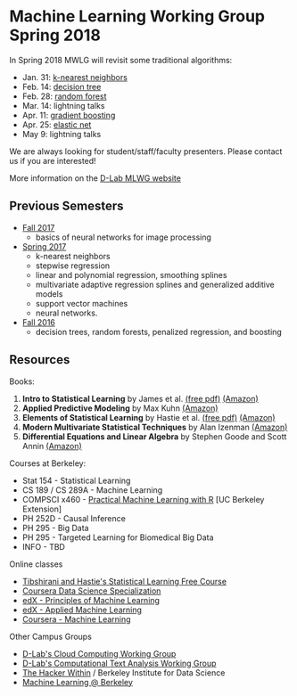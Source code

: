 # Machine Learning Working Group Spring 2018

In Spring 2018 MWLG will revisit some traditional algorithms:  

* Jan. 31: [k-nearest neighbors    ](https://github.com/dlab-berkeley/MachineLearningWG/tree/master/Spring2018/Jan31-knn) 
* Feb. 14: [decision tree](https://github.com/dlab-berkeley/MachineLearningWG/tree/master/Spring2018/decision-trees-feb14)
* Feb. 28: [random forest](https://github.com/dlab-berkeley/MachineLearningWG/tree/master/Spring2018/Feb28-randomForest)
* Mar. 14: lightning talks  
* Apr. 11: [gradient boosting](https://github.com/dlab-berkeley/MachineLearningWG/tree/master/Spring2018/Apr11-BoostingTrees)
* Apr. 25: [elastic net](https://github.com/dlab-berkeley/MachineLearningWG/tree/master/Spring2018/Apr25%20-%20Elastic%20Net)
* May 9: lightning talks  

We are always looking for student/staff/faculty presenters. Please contact us if you are interested!

More information on the [D-Lab MLWG website](http://dlab.berkeley.edu/working-groups/machine-learning-working-group-0)

## Previous Semesters

* [Fall 2017](https://github.com/dlab-berkeley/MachineLearningWG/tree/master/Fall2017)
  - basics of neural networks for image processing 
* [Spring 2017](https://github.com/dlab-berkeley/MachineLearningWG/tree/master/Spring2017)
  - k-nearest neighbors
  - stepwise regression
  - linear and polynomial regression, smoothing splines
  - multivariate adaptive regression splines and generalized additive models
  - support vector machines
  - neural networks.
* [Fall 2016](https://github.com/dlab-berkeley/MachineLearningWG/tree/master/Fall2016)
  - decision trees, random forests, penalized regression, and boosting

## Resources

Books:

1. **Intro to Statistical Learning** by James et al. [(free pdf)](http://www-bcf.usc.edu/~gareth/ISL/ISLR%20First%20Printing.pdf) [(Amazon)](https://smile.amazon.com/Introduction-Statistical-Learning-Applications-Statistics-ebook/dp/B01IBM7790/)
2. **Applied Predictive Modeling** by Max Kuhn [(Amazon)](https://smile.amazon.com/Applied-Predictive-Modeling-Max-Kuhn-ebook/dp/B00K15TZU0/)
3. **Elements of Statistical Learning** by Hastie et al.  [(free pdf)](http://statweb.stanford.edu/~tibs/ElemStatLearn/download.html) [(Amazon)](https://smile.amazon.com/Elements-Statistical-Learning-Prediction-Statistics-ebook/dp/B00475AS2E/)
4. **Modern Multivariate Statistical Techniques** by Alan Izenman [(Amazon)](https://smile.amazon.com/Modern-Multivariate-Statistical-Techniques-Classification-ebook/dp/B00HWUR9CS/)
5. **Differential Equations and Linear Algebra** by Stephen Goode and Scott Annin [(Amazon)](https://www.amazon.com/Differential-Equations-Linear-Algebra-Stephen-ebook/dp/B00HR7MR3W/ref=mt_kindle?_encoding=UTF8&me=)

Courses at Berkeley:

* Stat 154 - Statistical Learning
* CS 189 / CS 289A - Machine Learning
* COMPSCI x460 - [Practical Machine Learning with R](https://extension.berkeley.edu/search/publicCourseSearchDetails.do?method=load&courseId=17483923&selectedProgramAreaId=15499&selectedProgramStreamId=25856348) [UC Berkeley Extension]
* PH 252D  - Causal Inference
* PH 295 - Big Data
* PH 295 - Targeted Learning for Biomedical Big Data
* INFO - TBD

Online classes

* [Tibshirani and Hastie's Statistical Learning Free Course](https://lagunita.stanford.edu/courses/HumanitiesSciences/StatLearning/Winter2016/about)
* [Coursera Data Science Specialization](https://www.coursera.org/specializations/jhu-data-science)
* [edX - Principles of Machine Learning](https://www.edx.org/course/principles-machine-learning-microsoft-dat203-2x-2)
* [edX - Applied Machine Learning](https://www.edx.org/course/applied-machine-learning-microsoft-dat203-3x-0)
* [Coursera - Machine Learning](https://www.coursera.org/learn/machine-learning)

Other Campus Groups

* [D-Lab's Cloud Computing Working Group](http://dlab.berkeley.edu/working-groups/cloud-working-group)  
* [D-Lab's Computational Text Analysis Working Group](http://dlabctawg.github.io/)  
* [The Hacker Within](http://www.thehackerwithin.org/berkeley/) / Berkeley Institute for Data Science
* [Machine Learning @ Berkeley](https://ml.berkeley.edu/)  
